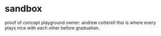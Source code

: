 # sandbox
proof of concept playground
owner: andrew cotterell
this is where every plays nice with each other before graduation.
